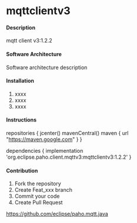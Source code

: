 # mqttclientv3

#### Description
mqtt client v3:1.2.2

#### Software Architecture
Software architecture description

#### Installation

1.  xxxx
2.  xxxx
3.  xxxx

#### Instructions

repositories {
        jcenter()
        mavenCentral()
        maven { url "https://maven.google.com" }
    }

dependencies {
    implementation 'org.eclipse.paho.client.mqttv3:mqttclientv3:1.2.2'
}

#### Contribution

1.  Fork the repository
2.  Create Feat_xxx branch
3.  Commit your code
4.  Create Pull Request

https://github.com/eclipse/paho.mqtt.java

